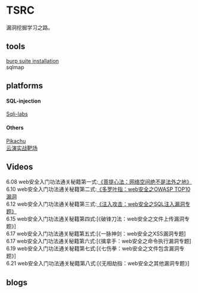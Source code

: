 # TSRC
漏洞挖掘学习之路。 



## tools  
[burp suite installation](https://blog.csdn.net/LUOBIKUN/article/details/87457545?utm_medium=distribute.pc_relevant.none-task-blog-BlogCommendFromMachineLearnPai2-2.nonecase&depth_1-utm_source=distribute.pc_relevant.none-task-blog-BlogCommendFromMachineLearnPai2-2.nonecase)   
sqlmap  

## platforms


#### SQL-injection
[Sqli-labs](https://github.com/Audi-1/sqli-labs)  

#### Others
[Pikachu](https://github.com/zhuifengshaonianhanlu/pikachu)  
[云演实战靶场](http://www.yunyansec.com/#/range)  

## Videos

6.08 web安全入门功法通关秘籍第一式:[《菩提心法：网络空间绝不是法外之地》](https://withzz.com/live/164)  
6.10 web安全入门功法通关秘籍第二式:[《多罗叶指：web安全之OWASP TOP10漏洞](https://withzz.com/live/177)  
6.12 web安全入门功法通关秘籍第三式:[《注入攻击：web安全之SQL注入漏洞专题》](https://withzz.com/live/192)  
6.15 web安全入门功法通关秘籍第四式:[《破锋刀法：web安全之文件上传漏洞专题》]  
6.17 web安全入门功法通关秘籍第五式:[《一脉神剑：web安全之XSS漏洞专题]  
6.17 web安全入门功法通关秘籍第六式:[《擒拿手：web安全之命令执行漏洞专题]  
6.19 web安全入门功法通关秘籍第七式:[《七伤拳：web安全之文件包含漏洞专题》]  
6.21 web安全入门功法通关秘籍第八式:[《无相劫指：web安全之其他漏洞专题》]  

## blogs 

